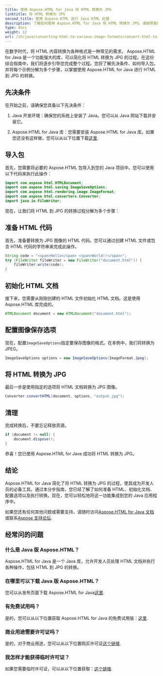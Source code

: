 ```yaml
---
title: 使用 Aspose.HTML for Java 将 HTML 转换为 JPG
linktitle: 将 HTML 转换为 JPG
second_title: 使用 Aspose.HTML 进行 Java HTML 处理
description: 了解如何使用 Aspose.HTML for Java 将 HTML 转换为 JPG。请按照我们的分步指南进行 HTML 到 JPG 的无缝转换。
type: docs
weight: 12
url: /zh/java/converting-html-to-various-image-formats/convert-html-to-jpg/
---
```


在数字时代，将 HTML 内容转换为各种格式是一种常见的需求。 Aspose.HTML for Java 是一个功能强大的库，可以简化将 HTML 转换为 JPG 的过程。在这份综合指南中，我们将逐步引导您完成整个过程。您将了解先决条件、如何导入包，并将每个示例分解为多个步骤，以掌握使用 Aspose.HTML for Java 进行 HTML 到 JPG 的转换。

## 先决条件

在开始之前，请确保您具备以下先决条件：

1. Java 开发环境：确保您的系统上安装了 Java。您可以从 Java 网站下载并安装它。

2.  Aspose.HTML for Java 库：您需要安装 Aspose.HTML for Java 库。如果您还没有这样做，您可以从以下位置下载[这里](https://releases.aspose.com/html/java/).

## 导入包

首先，您需要将必要的 Aspose.HTML 包导入到您的 Java 项目中。您可以使用以下代码来执行此操作：

```java
import com.aspose.html.HTMLDocument;
import com.aspose.html.saving.ImageSaveOptions;
import com.aspose.html.rendering.image.ImageFormat;
import com.aspose.html.converters.Converter;
import java.io.FileWriter;
```

现在，让我们将 HTML 到 JPG 的转换过程分解为多个步骤：

## 准备 HTML 代码

首先，准备要转换为 JPG 图像的 HTML 代码。您可以通过创建 HTML 文件或包含 HTML 代码的字符串来完成此操作。

```java
String code = "<span>Hello</span> <span>World!!</span>";
try (FileWriter fileWriter = new FileWriter("document.html")) {
    fileWriter.write(code);
}
```

## 初始化 HTML 文档

接下来，您需要从刚刚创建的 HTML 文件初始化 HTML 文档。这是使用 Aspose.HTML 库完成的。

```java
HTMLDocument document = new HTMLDocument("document.html");
```

## 配置图像保存选项

现在，配置`ImageSaveOptions`指定要保存图像的格式。在本例中，我们将转换为 JPEG。

```java
ImageSaveOptions options = new ImageSaveOptions(ImageFormat.Jpeg);
```

## 将 HTML 转换为 JPG

最后一步是使用指定的选项将 HTML 文档转换为 JPG 图像。

```java
Converter.convertHTML(document, options, "output.jpg");
```

## 清理

完成转换后，不要忘记释放资源。

```java
if (document != null) {
    document.dispose();
}
```

恭喜！您已使用 Aspose.HTML for Java 成功将 HTML 转换为 JPG。

## 结论

Aspose.HTML for Java 简化了将 HTML 转换为 JPG 的过程，使其成为开发人员的必备工具。通过本分步指南，您已经了解了如何准备 HTML、初始化文档、配置选项以及执行转换。现在，您可以轻松地将这一功能集成到您的 Java 应用程序中。

如果您还有任何其他问题或需要支持，请随时访问[Aspose.HTML for Java 文档](https://reference.aspose.com/html/java/)或联系[Aspose 支持论坛](https://forum.aspose.com/).

## 经常问的问题

### 什么是 Java 版 Aspose.HTML？
Aspose.HTML for Java 是一个 Java 库，允许开发人员处理 HTML 文档并执行各种操作，包括 HTML 到 JPG 的转换。

### 在哪里可以下载 Java 版 Aspose.HTML？
您可以从发布页面下载 Aspose.HTML for Java[这里](https://releases.aspose.com/html/java/).

### 有免费试用吗？
是的，您可以从以下位置获取 Aspose.HTML for Java 的免费试用版：[这里](https://releases.aspose.com/).

### 商业用途需要许可证吗？
是的，对于商业用途，您可以从以下位置购买许可证[这个链接](https://purchase.aspose.com/buy).

### 我怎样才能获得临时许可证？
如果您需要临时许可证，可以从以下位置获取：[这个链接](https://purchase.aspose.com/temporary-license/).